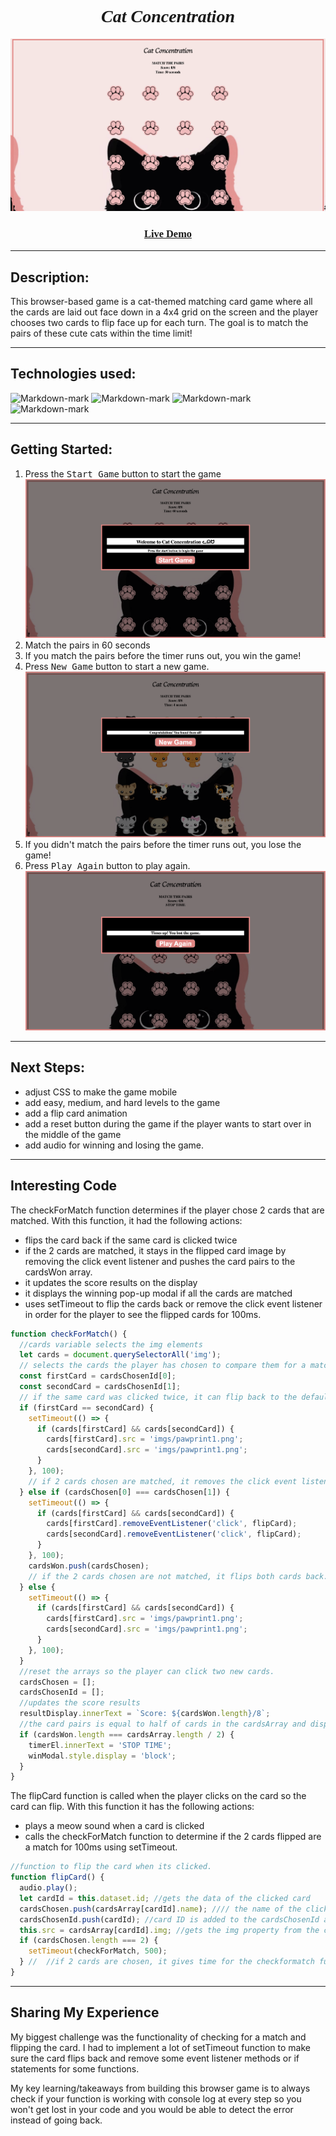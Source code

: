 <main align="center" style="font-family: 'cursive'";>

# <strong><em> Cat Concentration </em></strong>

![Markdown-mark](imgs/gamescreenshot.png)

### [Live Demo](https://sally-kam.github.io/concentrationGame/) 

</main>

---

## Description: 
This browser-based game is a cat-themed matching card game where all the cards are laid out face down in a 4x4 grid on the screen and the player chooses two cards to flip face up for each turn. The goal is to match the pairs of these cute cats within the time limit!

---

## Technologies used:
![Markdown-mark](https://img.shields.io/badge/JavaScript-F7DF1E?style=for-the-badge&logo=javascript&logoColor=black)
![Markdown-mark](https://img.shields.io/badge/HTML-239120?style=for-the-badge&logo=html5&logoColor=white)
![Markdown-mark](https://img.shields.io/badge/CSS-239120?&style=for-the-badge&logo=css3&logoColor=white)
![Markdown-mark](https://img.shields.io/badge/GitHub-100000?style=for-the-badge&logo=github&logoColor=white)

---

## Getting Started: 
1. Press the <kbd>Start Game</kbd> button to start the game
![Markdown-mark](imgs/startscreenshot.png)
2. Match the pairs in 60 seconds
3. If you match the pairs before the timer runs out, you win the game!
4. Press <kbd>New Game</kbd> button to start a new game.
![Markdown-mark](imgs/newgamescreenshot.png)
5. If you didn't match the pairs before the timer runs out, you lose the game!
6. Press <kbd>Play Again</kbd> button to play again.
![Markdown-mark](imgs/playagainscreenshot.png)

---

## Next Steps:

* adjust CSS to make the game mobile 
* add easy, medium, and hard levels to the game
* add a flip card animation
* add a reset button during the game if the player wants to start over in the middle of the game
* add audio for winning and losing the game.


---

## Interesting Code

The checkForMatch function determines if the player chose 2 cards that are matched. With this function, it had the following actions:
* flips the card back if the same card is clicked twice
* if the 2 cards are matched, it stays in the flipped card image by removing the click event listener and pushes the card pairs to the cardsWon array.
* it updates the score results on the display
* it displays the winning pop-up modal if all the cards are matched
* uses setTimeout to flip the cards back or remove the click event listener in order for the player to see the flipped cards for 100ms.

```js
function checkForMatch() {
  //cards variable selects the img elements
  let cards = document.querySelectorAll('img');
  // selects the cards the player has chosen to compare them for a match
  const firstCard = cardsChosenId[0];
  const secondCard = cardsChosenId[1];
  // if the same card was clicked twice, it can flip back to the default card
  if (firstCard == secondCard) {
    setTimeout(() => {
      if (cards[firstCard] && cards[secondCard]) {
        cards[firstCard].src = 'imgs/pawprint1.png';
        cards[secondCard].src = 'imgs/pawprint1.png';
      }
    }, 100);
    // if 2 cards chosen are matched, it removes the click event listener to lock them in the flipped image and keeps track of the matched card pairs by pushing.
  } else if (cardsChosen[0] === cardsChosen[1]) {
    setTimeout(() => {
      if (cards[firstCard] && cards[secondCard]) {
        cards[firstCard].removeEventListener('click', flipCard);
        cards[secondCard].removeEventListener('click', flipCard);
      }
    }, 100);
    cardsWon.push(cardsChosen);
    // if the 2 cards chosen are not matched, it flips both cards back.
  } else {
    setTimeout(() => {
      if (cards[firstCard] && cards[secondCard]) {
        cards[firstCard].src = 'imgs/pawprint1.png';
        cards[secondCard].src = 'imgs/pawprint1.png';
      }
    }, 100);
  }
  //reset the arrays so the player can click two new cards.
  cardsChosen = [];
  cardsChosenId = [];
  //updates the score results
  resultDisplay.innerText = `Score: ${cardsWon.length}/8`;
  //the card pairs is equal to half of cards in the cardsArray and displays the winning pop-up modal
  if (cardsWon.length === cardsArray.length / 2) {
    timerEl.innerText = 'STOP TIME';
    winModal.style.display = 'block';
  }
}
```

The flipCard function is called when the player clicks on the card so the card can flip. With this function it has the following actions:
* plays a meow sound when a card is clicked
* calls the checkForMatch function to determine if the 2 cards flipped are a match for 100ms using setTimeout.

```js
//function to flip the card when its clicked. 
function flipCard() {
  audio.play();
  let cardId = this.dataset.id; //gets the data of the clicked card
  cardsChosen.push(cardsArray[cardId].name); //// the name of the clicked card is added to the cardsChosen array
  cardsChosenId.push(cardId); //card ID is added to the cardsChosenId array
  this.src = cardsArray[cardId].img; //gets the img property from the cardsArray through the cardId index variable.
  if (cardsChosen.length === 2) {
    setTimeout(checkForMatch, 500);
  } //  //if 2 cards are chosen, it gives time for the checkformatch function to detect a match.
}
```

---

## Sharing My Experience

My biggest challenge was the functionality of checking for a match and flipping the card. I had to implement a lot of setTimeout function to make sure the card flips back and remove some event listener methods or if statements for some functions.

My key learning/takeaways from building this browser game is to always check if your function is working with console log at every step so you won't get lost in your code and you would be able to detect the error instead of going back. 










